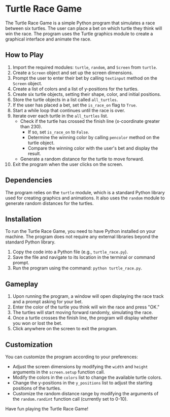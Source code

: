 # Turtle Race Game

The Turtle Race Game is a simple Python program that simulates a race between six turtles. The user can place a bet on which turtle they think will win the race. The program uses the Turtle graphics module to create a graphical interface and animate the race.

## How to Play

1. Import the required modules: `turtle`, `random`, and `Screen` from `turtle`.
2. Create a `Screen` object and set up the screen dimensions.
3. Prompt the user to enter their bet by calling `textinput` method on the `Screen` object.
4. Create a list of colors and a list of y-positions for the turtles.
5. Create six turtle objects, setting their shape, color, and initial positions.
6. Store the turtle objects in a list called `all_turtles`.
7. If the user has placed a bet, set the `is_race_on` flag to `True`.
8. Start a while loop that continues until the race is over.
9. Iterate over each turtle in the `all_turtles` list.
    - Check if the turtle has crossed the finish line (x-coordinate greater than 230).
        - If so, set `is_race_on` to `False`.
        - Determine the winning color by calling `pencolor` method on the turtle object.
        - Compare the winning color with the user's bet and display the result.
    - Generate a random distance for the turtle to move forward.
10. Exit the program when the user clicks on the screen.

## Dependencies

The program relies on the `turtle` module, which is a standard Python library used for creating graphics and animations. It also uses the `random` module to generate random distances for the turtles.

## Installation

To run the Turtle Race Game, you need to have Python installed on your machine. The program does not require any external libraries beyond the standard Python library.

1. Copy the code into a Python file (e.g., `turtle_race.py`).
2. Save the file and navigate to its location in the terminal or command prompt.
3. Run the program using the command: `python turtle_race.py`.

## Gameplay

1. Upon running the program, a window will open displaying the race track and a prompt asking for your bet.
2. Enter the color of the turtle you think will win the race and press "OK."
3. The turtles will start moving forward randomly, simulating the race.
4. Once a turtle crosses the finish line, the program will display whether you won or lost the bet.
5. Click anywhere on the screen to exit the program.

## Customization

You can customize the program according to your preferences:

- Adjust the screen dimensions by modifying the `width` and `height` arguments in the `screen.setup` function call.
- Modify the colors in the `colors` list to change the available turtle colors.
- Change the y-positions in the `y_positions` list to adjust the starting positions of the turtles.
- Customize the random distance range by modifying the arguments of the `random.randint` function call (currently set to 0-10).

Have fun playing the Turtle Race Game!
